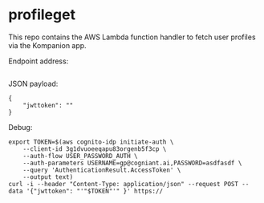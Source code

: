 # profileget

This repo contains the AWS Lambda function handler to fetch user profiles via the Kompanion app.

Endpoint address:

```
```

JSON payload:

```
{
    "jwttoken": ""
}
```

Debug:

```
export TOKEN=$(aws cognito-idp initiate-auth \
    --client-id 3g1dvuoeeqapu83orgenb5f3cp \
    --auth-flow USER_PASSWORD_AUTH \
    --auth-parameters USERNAME=gp@cogniant.ai,PASSWORD=asdfasdf \
    --query 'AuthenticationResult.AccessToken' \
    --output text)
curl -i --header "Content-Type: application/json" --request POST --data '{"jwttoken": "'"$TOKEN"'" }' https://
```
